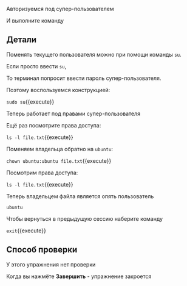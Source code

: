Авторизуемся под супер-пользователем

И выполните команду

## Детали

Поменять текущего пользователя можно при помощи команды `su`.

Если просто ввести `su`,

То терминал попросит ввести пароль супер-пользователя.

Поэтому воспользуемся конструкцией:

`sudo su`{{execute}}

Теперь работает под правами супер-пользователя

Ещё раз посмотрите права доступа:

`ls -l file.txt`{{execute}}

Поменяем владельца обратно на `ubuntu`:

`chown ubuntu:ubuntu file.txt`{{execute}}

Посмотрим права доступа:

`ls -l file.txt`{{execute}}

Теперь владельцем файла является опять пользователь

`ubuntu`

Чтобы вернуться в предыдущую сессию наберите команду

`exit`{{execute}}

## Способ проверки

У этого упражнения нет проверки

Когда вы нажмёте **Завершить** - упражнение закроется